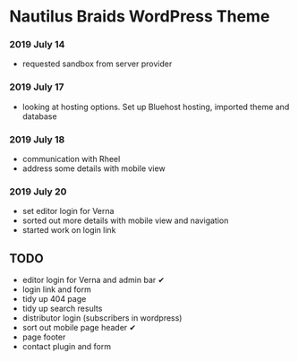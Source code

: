 Nautilus Braids WordPress Theme
===============================

### 2019 July 14

* requested sandbox from server provider

### 2019 July 17

* looking at hosting options. Set up Bluehost hosting, imported theme and database

### 2019 July 18

* communication with Rheel
* address some details with mobile view

### 2019 July 20

* set editor login for Verna
* sorted out more details with mobile view and navigation
* started work on login link

## TODO

* editor login for Verna and admin bar ✔
* login link and form
* tidy up 404 page
* tidy up search results
* distributor login (subscribers in wordpress)
* sort out mobile page header ✔
* page footer
* contact plugin and form
